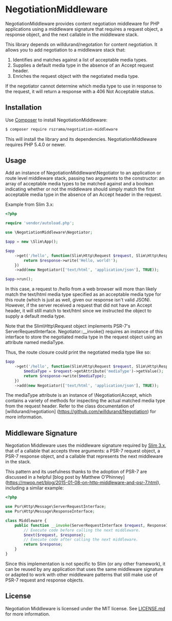 # NegotiationMiddleware

NegotiationMiddleware provides content negotiation middleware for PHP applications using a middleware signature that
requires a request object, a response object, and the next callable in the middleware stack.

This library depends on willdurand/negotation for content negotiation. It allows you to add negotiation to a middleware
stack that:

1. Identifies and matches against a list of acceptable media types.
2. Supplies a default media type in the absence of an Accept request header.
3. Enriches the request object with the negotiated media type.

If the negotiator cannot determine which media type to use in response to the request, it will return a response with a
406 Not Acceptable status.

## Installation

Use [Composer](https://getcomposer.org/) to install NegotiationMiddleware:

```bash
$ composer require rszrama/negotiation-middleware
```

This will install the library and its dependencies. NegotiationMiddleware requires PHP 5.4.0 or newer.

## Usage

Add an instance of NegotiationMiddleware\Negotiator to an application or route level middleware stack, passing two
arguments to the constructor: an array of acceptable media types to be matched against and a boolean indicating
whether or not the middleware should simply match the first acceptable media type in the absence of an Accept header
in the request.

Example from Slim 3.x:

```php
<?php

require 'vendor/autoload.php';

use \NegotiationMiddleware\Negotiator;

$app = new \Slim\App();

$app
    ->get('/hello', function(Slim\Http\Request $request, Slim\Http\Response $response, $args) {
        return $response->write('Hello, world!');
    })
    ->add(new Negotiator(['text/html', 'application/json'], TRUE));

$app->run();

```

In this case, a request to /hello from a web browser will more than likely match the text/html media type specified as
an acceptable media type for this route (which is just as well, given our response isn't valid JSON). However, if the
server received a request that did not have an Accept header, it will still match to text/html since we instructed the
object to supply a default media type.

Note that the Slim\Http\Request object implements PSR-7's ServerRequestInterface. Negotiator::__invoke() requires an
instance of this interface to store the negotiated media type in the request object using an attribute named mediaType.

Thus, the route closure could print the negotiated media type like so:

```php
$app
    ->get('/hello', function(Slim\Http\Request $request, Slim\Http\Response $response, $args) {
        $mediaType = $request->getAttribute('mediaType')->getValue();
        return $response->write($mediaType);
    })
    ->add(new Negotiator(['text/html', 'application/json'], TRUE));

```

The mediaType attribute is an instance of \Negotiation\Accept, which contains a variety of methods for inspecting the
actual matched media type from the request header. Refer to the class documentation of [willdurand/negotiation]
(https://github.com/willdurand/Negotiation) for more information.

## Middleware Signature

Negotiation Middleware uses the middleware signature required by [Slim 3.x](http://www.slimframework.com/docs/concepts/middleware.html),
that of a callable that accepts three arguments: a PSR-7 request object, a PSR-7 response object, and a callable that
represents the next middleware in the stack.

This pattern and its usefulness thanks to the adoption of PSR-7 are discussed in a helpful [blog post by Matthew O'Phinney]
(https://mwop.net/blog/2015-01-08-on-http-middleware-and-psr-7.html), including a similar example:

```php
<?php

use Psr\Http\Message\ServerRequestInterface;
use Psr\Http\Message\ResponseInterface;

class Middleware {
    public function __invoke(ServerRequestInterface $request, ResponseInterface $response, callable $next) {
        // Execute code before calling the next middleware.
        $next($request, $response);
        // Execute code after calling the next middleware.
        return $response;
    }
}
```

Since this implementation is not specific to Slim (or any other framework), it can be reused by any application that
uses the same middleware signature or adapted to work with other middleware patterns that still make use of PSR-7
request and response objects.

## License

Negotiation Middleware is licensed under the MIT license. See [LICENSE.md](LICENSE.md) for more information.

